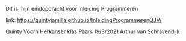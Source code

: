 Dit is mijn eindopdracht voor Inleiding Programmeren

link: https://quintyjamilla.github.io/InleidingProgrammerenQJV/

Quinty Voorn
Herkanser klas Paars
19/3/2021
Arthur van Schravendijk